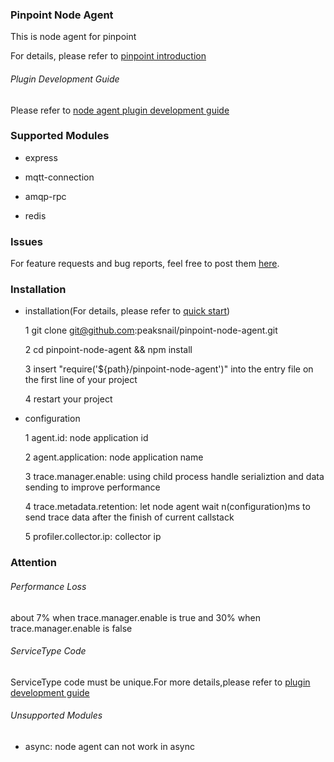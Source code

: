 ### Pinpoint Node Agent

This is node agent for pinpoint

For details, please refer to [pinpoint introduction](https://github.com/naver/pinpoint)

###### Plugin Development Guide

Please refer to [node agent plugin development guide](https://github.com/peaksnail/pinpoint-node-agent/wiki/Pinpoint-node-agent-Plugin-Developer-Guide)

### Supported Modules

* express

* mqtt-connection

* amqp-rpc

* redis

### Issues

For feature requests and bug reports, feel free to post them [here](https://github.com/peaksnail/pinpoint-node-agent/issues).

### Installation

* installation(For details, please refer to [quick start](https://github.com/naver/pinpoint/blob/master/quickstart/README.md))

    1 git clone git@github.com:peaksnail/pinpoint-node-agent.git

    2 cd pinpoint-node-agent && npm install

    3 insert "require('${path}/pinpoint-node-agent')" into the entry file on the first line of your project

    4 restart your project

* configuration

    1 agent.id: node application id

    2 agent.application: node application name

    3 trace.manager.enable: using child process handle serializtion and data sending to improve performance

    4 trace.metadata.retention: let node agent wait n(configuration)ms to send trace data after the finish of current callstack

    5 profiler.collector.ip: collector ip

### Attention

###### Performance Loss

about 7% when trace.manager.enable is true and 30% when trace.manager.enable is false

###### ServiceType Code

ServiceType code must be unique.For more details,please refer to [plugin development guide](https://github.com/naver/pinpoint/wiki/Pinpoint-Plugin-Developer-Guide)

###### Unsupported Modules

* async: node agent can not work in async


